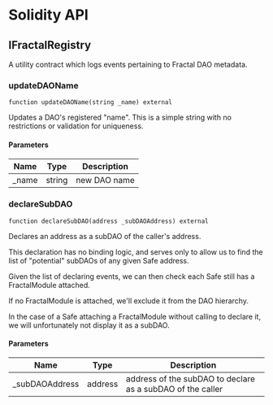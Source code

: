 # Solidity API

## IFractalRegistry

A utility contract which logs events pertaining to Fractal DAO metadata.

### updateDAOName

```solidity
function updateDAOName(string _name) external
```

Updates a DAO's registered "name". This is a simple string
with no restrictions or validation for uniqueness.

#### Parameters

| Name | Type | Description |
| ---- | ---- | ----------- |
| _name | string | new DAO name |

### declareSubDAO

```solidity
function declareSubDAO(address _subDAOAddress) external
```

Declares an address as a subDAO of the caller's address.

This declaration has no binding logic, and serves only
to allow us to find the list of "potential" subDAOs of any 
given Safe address.

Given the list of declaring events, we can then check each
Safe still has a FractalModule attached.

If no FractalModule is attached, we'll exclude it from the
DAO hierarchy.

In the case of a Safe attaching a FractalModule without calling 
to declare it, we will unfortunately not display it as a subDAO.

#### Parameters

| Name | Type | Description |
| ---- | ---- | ----------- |
| _subDAOAddress | address | address of the subDAO to declare       as a subDAO of the caller |

